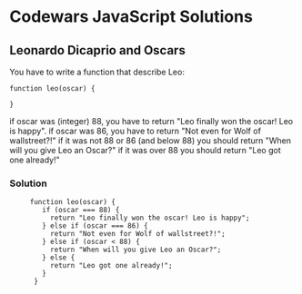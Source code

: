 # Codewars JavaScript Solutions

## Leonardo Dicaprio and Oscars

You have to write a function that describe Leo:

```
function leo(oscar) {

}
```

if oscar was (integer) 88, you have to return "Leo finally won the oscar! Leo is happy".
if oscar was 86, you have to return "Not even for Wolf of wallstreet?!"
if it was not 88 or 86 (and below 88) you should return "When will you give Leo an Oscar?"
if it was over 88 you should return "Leo got one already!"

### Solution

```
     function leo(oscar) {
        if (oscar === 88) {
          return "Leo finally won the oscar! Leo is happy";
        } else if (oscar === 86) {
          return "Not even for Wolf of wallstreet?!";
        } else if (oscar < 88) {
          return "When will you give Leo an Oscar?";
        } else {
          return "Leo got one already!";
        }
      }
```
